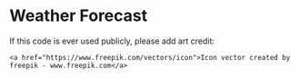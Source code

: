 # Weather Forecast



If this code is ever used publicly, please add art credit:
```
<a href="https://www.freepik.com/vectors/icon">Icon vector created by freepik - www.freepik.com</a>
```